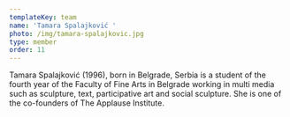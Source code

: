 ```yaml
---
templateKey: team
name: 'Tamara Spalajković '
photo: /img/tamara-spalajkovic.jpg
type: member
order: 11
---
```


Tamara Spalajković (1996), born in Belgrade, Serbia is a student of the fourth year of the Faculty of Fine Arts in Belgrade working in multi media such as sculpture, text, participative art and social sculpture. She is one of the co-founders of The Applause Institute.
